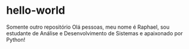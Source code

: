 # hello-world
Somente outro repositório
Olá pessoas, meu nome é Raphael, sou estudante de Análise e Desenvolvimento de Sistemas e apaixonado por Python!
